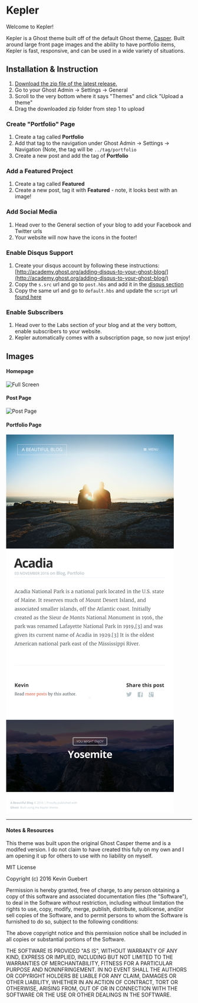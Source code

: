 # Kepler

Welcome to Kepler!

Kepler is a Ghost theme built off of the default Ghost theme, [Casper](https://github.com/TryGhost/Casper/releases). Built around large front page images and the ability to have portfolio items, Kepler is fast, responsive, and can be used in a wide variety of situations.


## Installation & Instruction

1. [Download the zip file of the latest release.](https://github.com/kevinguebert/Kepler/releases/tag/0.1.0)
2. Go to your Ghost Admin -> Settings -> General
3. Scroll to the very bottom where it says "Themes" and click "Upload a theme"
4. Drag the downloaded zip folder from step 1 to upload

### Create "Portfolio" Page

1. Create a tag called **Portfolio**
2. Add that tag to the navigation under Ghost Admin -> Settings -> Navigation
	(Note, the tag will be `../tag/portfolio`
3. Create a new post and add the tag of **Portfolio**

### Add a Featured Project

1. Create a tag called **Featured**
2. Create a new post, tag it with **Featured** - note, it looks best with an image!

### Add Social Media

1. Head over to the General section of your blog to add your Facebook and Twitter urls
2. Your website will now have the icons in the footer!

### Enable Disqus Support

1. Create your disqus account by following these instructions: [http://academy.ghost.org/adding-disqus-to-your-ghost-blog/](http://academy.ghost.org/adding-disqus-to-your-ghost-blog/)
2. Copy the `s.src` url and go to `post.hbs` and add it in the [disqus section](https://github.com/kevinguebert/Kepler/blob/master/post.hbs#L46)
3. Copy the same url and go to `default.hbs` and update the `script` url [found here](https://github.com/kevinguebert/Kepler/blob/master/default.hbs#L55)

### Enable Subscribers

1. Head over to the Labs section of your blog and at the very bottom, enable subscribers to your website.
2. Kepler automatically comes with a subscription page, so now just enjoy!

## Images

#### Homepage
![Full Screen](https://github.com/kevinguebert/Kepler/blob/gh-pages/readme/screencapture-localhost-2368-1478223420254.png?raw=true)

#### Post Page
![Post Page](https://github.com/kevinguebert/Kepler/blob/gh-pages/readme/screencapture-localhost-2368-acadia-1478223454551.png?raw=true)

#### Portfolio Page
![Portfolio Page](https://github.com/kevinguebert/Kepler/blob/gh-pages/readme/screencapture-localhost-2368-acadia-1478224097857.png?raw=true)





-----

#### Notes & Resources

This theme was built upon the original Ghost Casper theme and is a modifed version. I do not claim to have created this fully on my own and I am opening it up for others to use with no liability on myself.

MIT License

Copyright (c) 2016 Kevin Guebert

Permission is hereby granted, free of charge, to any person obtaining a copy
of this software and associated documentation files (the "Software"), to deal
in the Software without restriction, including without limitation the rights
to use, copy, modify, merge, publish, distribute, sublicense, and/or sell
copies of the Software, and to permit persons to whom the Software is
furnished to do so, subject to the following conditions:

The above copyright notice and this permission notice shall be included in all
copies or substantial portions of the Software.

THE SOFTWARE IS PROVIDED "AS IS", WITHOUT WARRANTY OF ANY KIND, EXPRESS OR
IMPLIED, INCLUDING BUT NOT LIMITED TO THE WARRANTIES OF MERCHANTABILITY,
FITNESS FOR A PARTICULAR PURPOSE AND NONINFRINGEMENT. IN NO EVENT SHALL THE
AUTHORS OR COPYRIGHT HOLDERS BE LIABLE FOR ANY CLAIM, DAMAGES OR OTHER
LIABILITY, WHETHER IN AN ACTION OF CONTRACT, TORT OR OTHERWISE, ARISING FROM,
OUT OF OR IN CONNECTION WITH THE SOFTWARE OR THE USE OR OTHER DEALINGS IN THE
SOFTWARE.

